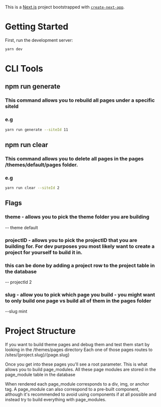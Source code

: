 This is a [Next.js](https://nextjs.org/) project bootstrapped with [`create-next-app`](https://github.com/vercel/next.js/tree/canary/packages/create-next-app).

# Getting Started

First, run the development server:

```bash
yarn dev
```


# CLI Tools

## npm run generate
### This command allows you to rebuild all pages under a specific siteId
### e.g
```bash
yarn run generate --siteId 11
```

## npm run clear
### This command allows you to delete all pages in the pages /themes/default/pages folder.
### e.g
```bash
yarn run clear --siteId 2
```

## Flags
### theme - allows you to pick the theme folder you are building
-- theme default
### projectID - allows you to pick the projectID that you are building for. For dev purposes you most likely want to create a project for yourself to build it in.
### this can be done by adding a project row to the project table in the database
-- projectId 2
### slug - allow you to pick which page you build - you might want to only build one page vs build all of them in the pages folder
--slug mint



# Project Structure

If you want to build theme pages and debug them and test them start by looking in the /themes/pages directory
Each one of those pages routes to /sites/{project.slug}/{page.slug}

Once you get into these pages you'll see a root parameter. This is what allows you to build page_modules. All these page modules are stored in the page_module table in the database

When rendered each page_module corresponds to a div, img, or anchor tag. A page_module can also correspond to a pre-built component, although it's recommended to avoid using
components if at all possible and instead try to build everything with page_modules.

